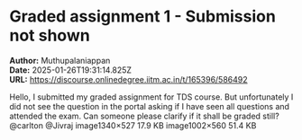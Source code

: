 # Graded assignment 1 - Submission not shown

**Author:** Muthupalaniappan  
**Date:** 2025-01-26T19:31:14.825Z  
**URL:** https://discourse.onlinedegree.iitm.ac.in/t/165396/586492

Hello,
I submitted my graded assignment for TDS course. But unfortunately I did not see the question in the portal asking if I have seen all questions and attended the exam. Can someone please clarify if it shall be graded still?
@carlton @Jivraj
image1340×527 17.9 KB
image1002×560 51.4 KB
